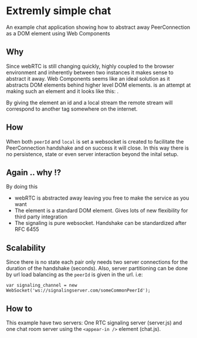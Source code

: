 # Extremly simple chat

An example chat application showing how to abstract away PeerConnection as a DOM element using Web Components

## Why

Since webRTC is still changing quickly, highly coupled to the browser environment and inherently between two instances it makes sense to abstract it away. Web Components seems like an ideal solution as it abstracts DOM elements behind higher level DOM elements. <code><appear-in></appear-in></code> is an attempt at making such an element and it looks like this: <code><appear-in peerId='anId' local=stream remote=stream></appear-in></code>.

By giving the element an id and a local stream the remote stream will correspond to another <code><appear-in /></code> tag somewhere on the internet.

## How

When both `peerId` and `local` is set a websocket is created to facilitate the PeerConnection handshake and on success it will close. In this way there is no persistence, state or even server interaction beyond the inital setup.

## Again .. why !?

By doing this
<ul>
  <li>webRTC is abstracted away leaving you free to make the service as you want</li>
  <li>The element is a standard DOM element. Gives lots of new flexibility for third party integration</li>
  <li>The signaling is pure websocket. Handshake can be standardized after RFC 6455</li>
</ul>

## Scalability

Since there is no state each pair only needs two server connections for the duration of the handshake (seconds). Also, server partitioning can be done by url load balancing as the `peerId` is given in the url. i.e:

<code>var signaling_channel = new WebSocket('ws://signalingserver.com/someCommonPeerId');</code>

## How to

This example have two servers: One RTC signaling server (server.js) and one chat room server using the `<appear-in />` element (chat.js).
